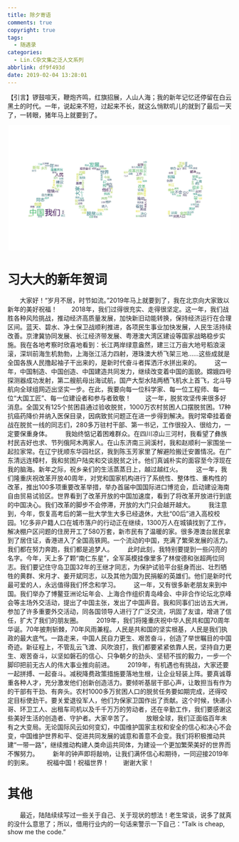 ```yaml
---
title: 除夕寄语
comments: true
copyright: true
tags:
  - 随遇录
categories:
  - Lin.C杂文集之泛人文系列
abbrlink: df9f493d
date: 2019-02-04 13:28:01
---
```


【引言】锣鼓喧天，鞭炮齐鸣，红旗招展，人山人海；我的新年记忆还停留在白云黑土的时代。一年，说起来不短，过起来不长，就这么悄默叽儿的就到了最后一天了，一转眼，猪年马上就要到了。
<div align=center><img src="https://github.com/ttfisher/images/raw/master/2019/2019-02-04-01.jpg" width="500"/></div>
<!-- more -->

# 习大大的新年贺词
&emsp;&emsp;大家好！“岁月不居，时节如流。”2019年马上就要到了，我在北京向大家致以新年的美好祝福！
&emsp;&emsp;2018年，我们过得很充实、走得很坚定。这一年，我们战胜各种风险挑战，推动经济高质量发展，加快新旧动能转换，保持经济运行在合理区间。蓝天、碧水、净土保卫战顺利推进，各项民生事业加快发展，人民生活持续改善。京津冀协同发展、长江经济带发展、粤港澳大湾区建设等国家战略稳步实施。我在各地考察时欣喜地看到：长江两岸绿意盎然，建三江万亩大地号稻浪滚滚，深圳前海生机勃勃，上海张江活力四射，港珠澳大桥飞架三地……这些成就是全国各族人民撸起袖子干出来的，是新时代奋斗者挥洒汗水拼出来的。
&emsp;&emsp;这一年，中国制造、中国创造、中国建造共同发力，继续改变着中国的面貌。嫦娥四号探测器成功发射，第二艘航母出海试航，国产大型水陆两栖飞机水上首飞，北斗导航向全球组网迈出坚实一步。在此，我要向每一位科学家、每一位工程师、每一位“大国工匠”、每一位建设者和参与者致敬！
&emsp;&emsp;这一年，脱贫攻坚传来很多好消息。全国又有125个贫困县通过验收脱贫，1000万农村贫困人口摆脱贫困。17种抗癌药降价并纳入医保目录，因病致贫问题正在进一步得到解决。我时常牵挂着奋战在脱贫一线的同志们，280多万驻村干部、第一书记，工作很投入、很给力，一定要保重身体。
&emsp;&emsp;我始终惦记着困难群众。在四川凉山三河村，我看望了彝族村民吉好也求、节列俄阿木两家人。在山东济南三涧溪村，我和赵顺利一家围坐一起拉家常。在辽宁抚顺东华园社区，我到陈玉芳家里了解避险搬迁安置情况。在广东清远连樟村，我和贫困户陆奕和交谈脱贫之计。他们真诚朴实的面容至今浮现在我的脑海。新年之际，祝乡亲们的生活蒸蒸日上，越过越红火。
&emsp;&emsp;这一年，我们隆重庆祝改革开放40周年，对党和国家机构进行了系统性、整体性、重构性的改革，推出100多项重要改革举措，举办首届中国国际进口博览会，启动建设海南自由贸易试验区。世界看到了改革开放的中国加速度，看到了将改革开放进行到底的中国决心。我们改革的脚步不会停滞，开放的大门只会越开越大。
&emsp;&emsp;我注意到，今年，恢复高考后的第一批大学生大多已经退休，大批“00后”进入高校校园。1亿多非户籍人口在城市落户的行动正在继续，1300万人在城镇找到了工作，解决棚户区问题的住房开工了580万套，新市民有了温暖的家。很多港澳台居民拿到了居住证，香港进入了全国高铁网。一个流动的中国，充满了繁荣发展的活力。我们都在努力奔跑，我们都是追梦人。
&emsp;&emsp;此时此刻，我特别要提到一些闪亮的名字。今年，天上多了颗“南仁东星”，全军英模挂像里多了林俊德和张超两位同志。我们要记住守岛卫国32年的王继才同志，为保护试验平台挺身而出、壮烈牺牲的黄群、宋月才、姜开斌同志，以及其他为国为民捐躯的英雄们。他们是新时代最可爱的人，永远值得我们怀念和学习。
&emsp;&emsp;这一年，又有很多新老朋友来到中国。我们举办了博鳌亚洲论坛年会、上海合作组织青岛峰会、中非合作论坛北京峰会等主场外交活动，提出了中国主张，发出了中国声音。我和同事们出访五大洲，参加了许多重要外交活动，同各国领导人进行了广泛交流，巩固了友谊，增进了信任，扩大了我们的朋友圈。
&emsp;&emsp;2019年，我们将隆重庆祝中华人民共和国70周年华诞。70年披荆斩棘，70年风雨兼程。人民是共和国的坚实根基，人民是我们执政的最大底气。一路走来，中国人民自力更生、艰苦奋斗，创造了举世瞩目的中国奇迹。新征程上，不管乱云飞渡、风吹浪打，我们都要紧紧依靠人民，坚持自力更生、艰苦奋斗，以坚如磐石的信心、只争朝夕的劲头、坚韧不拔的毅力，一步一个脚印把前无古人的伟大事业推向前进。
&emsp;&emsp;2019年，有机遇也有挑战，大家还要一起拼搏、一起奋斗。减税降费政策措施要落地生根，让企业轻装上阵。要真诚尊重各种人才，充分激发他们创新创造活力。要倾听基层干部心声，让敢担当有作为的干部有干劲、有奔头。农村1000多万贫困人口的脱贫任务要如期完成，还得咬定目标使劲干。要关爱退役军人，他们为保家卫国作出了贡献。这个时候，快递小哥、环卫工人、出租车司机以及千千万万的劳动者，还在辛勤工作，我们要感谢这些美好生活的创造者、守护者。大家辛苦了。
&emsp;&emsp;放眼全球，我们正面临百年未有之大变局。无论国际风云如何变幻，中国维护国家主权和安全的信心和决心不会变，中国维护世界和平、促进共同发展的诚意和善意不会变。我们将积极推动共建“一带一路”，继续推动构建人类命运共同体，为建设一个更加繁荣美好的世界而不懈努力。
&emsp;&emsp;新年的钟声即将敲响，让我们满怀信心和期待，一同迎接2019年的到来。
&emsp;&emsp;祝福中国！祝福世界！
&emsp;&emsp;谢谢大家！

# 其他
&emsp;&emsp;最近，陆陆续续写过一些关于自己、关于现状的想法！老生常谈，说多了就真的没什么意思了；所以，借用行业内的一句话来警示一下自己：“Talk is cheap, show me the code.”